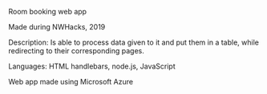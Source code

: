 Room booking web app

Made during NWHacks, 2019

Description: Is able to process data given to it and put them in a table, while redirecting to their corresponding pages.

Languages: HTML handlebars, node.js, JavaScript

Web app made using Microsoft Azure

